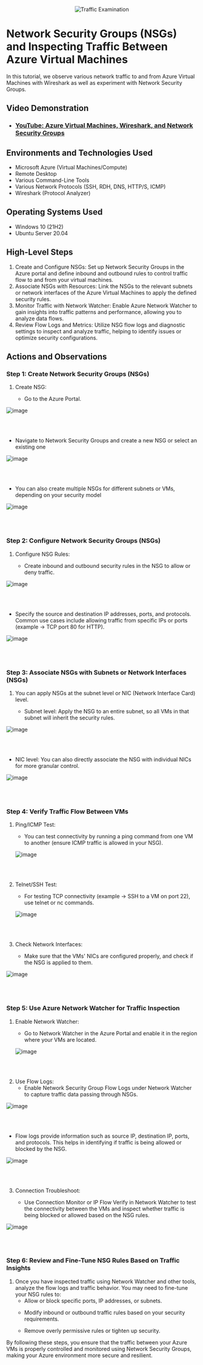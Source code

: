 <p align="center">
<img src="https://i.imgur.com/Ua7udoS.png" alt="Traffic Examination"/>
</p>

<h1>Network Security Groups (NSGs) and Inspecting Traffic Between Azure Virtual Machines</h1>
In this tutorial, we observe various network traffic to and from Azure Virtual Machines with Wireshark as well as experiment with Network Security Groups. <br />


<h2>Video Demonstration</h2>

- ### [YouTube: Azure Virtual Machines, Wireshark, and Network Security Groups](https://www.youtube.com/watch?v=xpSPjCKVdW8)

<h2>Environments and Technologies Used</h2>

- Microsoft Azure (Virtual Machines/Compute)
- Remote Desktop
- Various Command-Line Tools
- Various Network Protocols (SSH, RDH, DNS, HTTP/S, ICMP)
- Wireshark (Protocol Analyzer)

<h2>Operating Systems Used </h2>

- Windows 10 (21H2)
- Ubuntu Server 20.04

<h2>High-Level Steps</h2>

1. Create and Configure NSGs: Set up Network Security Groups in the Azure portal and define inbound and outbound rules to control traffic flow to and from your virtual machines.
2. Associate NSGs with Resources: Link the NSGs to the relevant subnets or network interfaces of the Azure Virtual Machines to apply the defined security rules.
3. Monitor Traffic with Network Watcher: Enable Azure Network Watcher to gain insights into traffic patterns and performance, allowing you to analyze data flows.
4. Review Flow Logs and Metrics: Utilize NSG flow logs and diagnostic settings to inspect and analyze traffic, helping to identify issues or optimize security configurations.

<h2>Actions and Observations</h2>
<p>
<h3>Step 1: Create Network Security Groups (NSGs)</h3>

1. Create NSG:</p>
   - Go to the Azure Portal.</p>

![image](https://github.com/user-attachments/assets/447ab5f3-d6a8-4dc0-b437-2bbe88255611)

<br />
<br />
</p>

   - Navigate to Network Security Groups and create a new NSG or select an existing one</p>

![image](https://github.com/user-attachments/assets/9d7e0057-b407-44e3-990c-e3c454b48053)

<br />
<br />
</p>

   - You can also create multiple NSGs for different subnets or VMs, depending on your security model</p>

![image](https://github.com/user-attachments/assets/e71ae233-2d53-4d58-bc45-f26f44b3b545)
 
<br />
<br /> 
<h3>Step 2: Configure Network Security Groups (NSGs)</h3>

1. Configure NSG Rules:</p>
   - Create inbound and outbound security rules in the NSG to allow or deny traffic.</p>

![image](https://github.com/user-attachments/assets/f3437145-5f86-47bd-a1eb-5cdd1e73c021)

<br />
<br />
</p>

   - Specify the source and destination IP addresses, ports, and protocols. Common use cases include allowing traffic from specific IPs or ports (example -> TCP port 80 for HTTP).</p>

![image](https://github.com/user-attachments/assets/436f8557-281e-4dfb-a8e5-7e01793a5c17)

<br />
<br /> 
<h3>Step 3: Associate NSGs with Subnets or Network Interfaces (NSGs)</h3>

1. You can apply NSGs at the subnet level or NIC (Network Interface Card) level.</p>
   - Subnet level: Apply the NSG to an entire subnet, so all VMs in that subnet will inherit the security rules.</p>

![image](https://github.com/user-attachments/assets/73d570b0-251f-4dba-a4f8-7131cac67a0f)

<br />
<br />
</p>

   - NIC level: You can also directly associate the NSG with individual NICs for more granular control.</p>

![image](https://github.com/user-attachments/assets/9c6e7955-742d-4d95-994f-fc8ef8545295)

<br />
<br /> 
<h3>Step 4: Verify Traffic Flow Between VMs</h3>

1. Ping/ICMP Test:</p>
   - You can test connectivity by running a ping command from one VM to another (ensure ICMP traffic is allowed in your NSG).</p>

   ![image](https://github.com/user-attachments/assets/9c6e7955-742d-4d95-994f-fc8ef8545295)

<br />
<br />
</p>

2. Telnet/SSH Test:
   - For testing TCP connectivity (example -> SSH to a VM on port 22), use telnet or nc commands.</p>

   ![image](https://github.com/user-attachments/assets/9c6e7955-742d-4d95-994f-fc8ef8545295)

<br />
<br />
</p>

3. Check Network Interfaces:</p>
   - Make sure that the VMs' NICs are configured properly, and check if the NSG is applied to them.</p>

![image](https://github.com/user-attachments/assets/9c6e7955-742d-4d95-994f-fc8ef8545295)

<br />
<br /> 
<h3>Step 5: Use Azure Network Watcher for Traffic Inspection</h3>

1. Enable Network Watcher:</p>
   - Go to Network Watcher in the Azure Portal and enable it in the region where your VMs are located.</p>

   ![image](https://github.com/user-attachments/assets/9c6e7955-742d-4d95-994f-fc8ef8545295)

<br />
<br />
</p>

2. Use Flow Logs:
   - Enable Network Security Group Flow Logs under Network Watcher to capture traffic data passing through NSGs.

![image](https://github.com/user-attachments/assets/73d570b0-251f-4dba-a4f8-7131cac67a0f)

<br />
<br />
</p>

   - Flow logs provide information such as source IP, destination IP, ports, and protocols. This helps in identifying if traffic is being allowed or blocked by the NSG.

   ![image](https://github.com/user-attachments/assets/9c6e7955-742d-4d95-994f-fc8ef8545295)

<br />
<br />
</p>

3. Connection Troubleshoot:</p>
   - Use Connection Monitor or IP Flow Verify in Network Watcher to test the connectivity between the VMs and inspect whether traffic is being blocked or allowed based on the NSG rules.</p>

![image](https://github.com/user-attachments/assets/9c6e7955-742d-4d95-994f-fc8ef8545295)

<br />
<br /> 
<h3>Step 6: Review and Fine-Tune NSG Rules Based on Traffic Insights</h3>

1. Once you have inspected traffic using Network Watcher and other tools, analyze the flow logs and traffic behavior. You may need to fine-tune your NSG rules to:
   - Allow or block specific ports, IP addresses, or subnets.</p>
   - Modify inbound or outbound traffic rules based on your security requirements.</p>
   - Remove overly permissive rules or tighten up security.</p>

By following these steps, you ensure that the traffic between your Azure VMs is properly controlled and monitored using Network Security Groups, making your Azure environment more secure and resilient.


